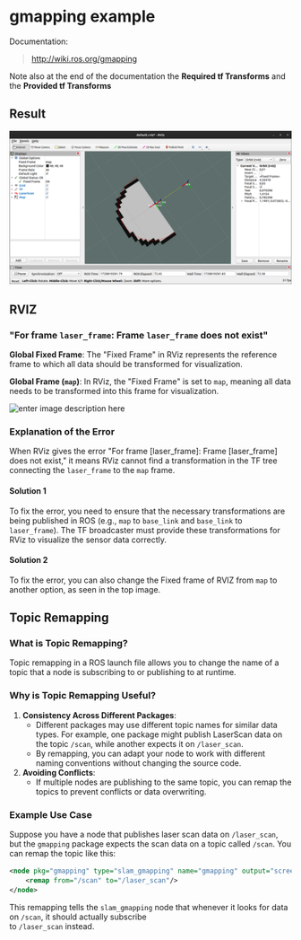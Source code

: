 # gmapping example

Documentation:

> http://wiki.ros.org/gmapping

Note also at the end of the documentation the **Required tf Transforms** and the **Provided tf Transforms**


## Result
![enter image description here](https://github.com/MarcoMustacchi/gmapping_example/blob/master/images/gmapping_example.png)


## RVIZ

### "For frame `laser_frame`: Frame `laser_frame` does not exist"

**Global Fixed Frame**: The "Fixed Frame" in RViz represents the reference frame to which all data should be transformed for visualization.

**Global Frame (`map`)**: In RViz, the "Fixed Frame" is set to `map`, meaning all data needs to be transformed into this frame for visualization.

![enter image description here](https://i.sstatic.net/PlIDu.png)

### Explanation of the Error

When RViz gives the error "For frame [laser_frame]: Frame [laser_frame] does not exist," it means RViz cannot find a transformation in the TF tree connecting the `laser_frame` to the `map` frame.

#### Solution 1

To fix the error, you need to ensure that the necessary transformations are being published in ROS (e.g., `map` to `base_link` and `base_link` to `laser_frame`). The TF broadcaster must provide these transformations for RViz to visualize the sensor data correctly.

#### Solution 2

To fix the error, you can also change the Fixed frame of RVIZ from `map` to another option, as seen in the top image.


## Topic Remapping

### What is Topic Remapping?

Topic remapping in a ROS launch file allows you to change the name of a topic that a node is subscribing to or publishing to at runtime.

### Why is Topic Remapping Useful?

1. **Consistency Across Different Packages**:
   - Different packages may use different topic names for similar data types. For example, one package might publish LaserScan data on the topic `/scan`, while another expects it on `/laser_scan`.
   - By remapping, you can adapt your node to work with different naming conventions without changing the source code.
2. **Avoiding Conflicts**:
   - If multiple nodes are publishing to the same topic, you can remap the topics to prevent conflicts or data overwriting.

### Example Use Case

Suppose you have a node that publishes laser scan data on `/laser_scan`, but the `gmapping` package expects the scan data on a topic called `/scan`. You can remap the topic like this:

```xml
<node pkg="gmapping" type="slam_gmapping" name="gmapping" output="screen">
    <remap from="/scan" to="/laser_scan"/>
</node>
```

This remapping tells the `slam_gmapping` node that whenever it looks for data on `/scan`, it should actually subscribe <br> to `/laser_scan` instead.
